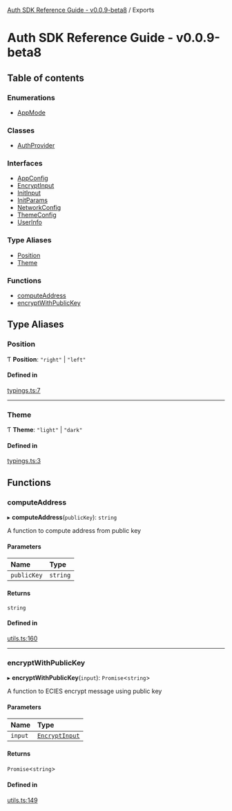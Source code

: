 [Auth SDK Reference Guide - v0.0.9-beta8](README.md) / Exports

# Auth SDK Reference Guide - v0.0.9-beta8

## Table of contents

### Enumerations

- [AppMode](enums/AppMode.md)

### Classes

- [AuthProvider](classes/AuthProvider.md)

### Interfaces

- [AppConfig](interfaces/AppConfig.md)
- [EncryptInput](interfaces/EncryptInput.md)
- [InitInput](interfaces/InitInput.md)
- [InitParams](interfaces/InitParams.md)
- [NetworkConfig](interfaces/NetworkConfig.md)
- [ThemeConfig](interfaces/ThemeConfig.md)
- [UserInfo](interfaces/UserInfo.md)

### Type Aliases

- [Position](modules.md#position)
- [Theme](modules.md#theme)

### Functions

- [computeAddress](modules.md#computeaddress)
- [encryptWithPublicKey](modules.md#encryptwithpublickey)

## Type Aliases

### Position

Ƭ **Position**: `"right"` \| `"left"`

#### Defined in

[typings.ts:7](https://github.com/arcana-network/auth/blob/0d1ad75/src/typings.ts#L7)

---

### Theme

Ƭ **Theme**: `"light"` \| `"dark"`

#### Defined in

[typings.ts:3](https://github.com/arcana-network/auth/blob/0d1ad75/src/typings.ts#L3)

## Functions

### computeAddress

▸ **computeAddress**(`publicKey`): `string`

A function to compute address from public key

#### Parameters

| Name        | Type     |
| :---------- | :------- |
| `publicKey` | `string` |

#### Returns

`string`

#### Defined in

[utils.ts:160](https://github.com/arcana-network/auth/blob/0d1ad75/src/utils.ts#L160)

---

### encryptWithPublicKey

▸ **encryptWithPublicKey**(`input`): `Promise`<`string`\>

A function to ECIES encrypt message using public key

#### Parameters

| Name    | Type                                         |
| :------ | :------------------------------------------- |
| `input` | [`EncryptInput`](interfaces/EncryptInput.md) |

#### Returns

`Promise`<`string`\>

#### Defined in

[utils.ts:149](https://github.com/arcana-network/auth/blob/0d1ad75/src/utils.ts#L149)
